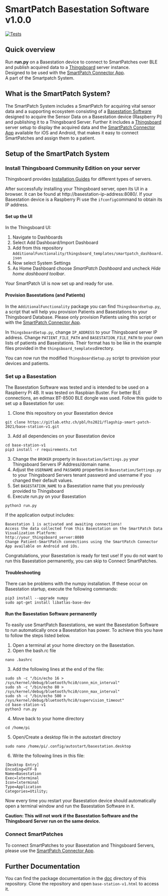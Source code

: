 # SmartPatch Basestation Software v1.0.0

[![Tests](https://github.com/cyrillknecht/smartpatch_basestation_software/actions/workflows/pytest.yml/badge.svg)](https://github.com/cyrillknecht/smartpatch_basestation_software/actions/workflows/pytest.yml)


## Quick overview
Run **run.py** on a Basestation device to connect to SmartPatches over BLE
and publish acquired data to a [Thingsboard](https://thingsboard.io/) server instance.  
Designed to be used with the 
[SmartPatch Connector App](https://gitlab.ethz.ch/pbl/hs2021/flagship-smart-patch-2021/connector-app-v1).  
A part of the Smartpatch System.

## What is the SmartPatch System?
The SmartPatch System includes a SmartPatch for acquiring vital sensor data and a supporting ecosystem consisting of a 
[Basestation Software](https://gitlab.ethz.ch/pbl/hs2021/flagship-smart-patch-2021/base-station-v1) 
designed to acquire the Sensor Data on a Basestation device (Raspberry Pi) and publishing it to a Thingsboard Server.
Further it includes a [Thingsboard](https://thingsboard.io/) server setup to display the acquired data and the 
[SmartPatch Connector App](https://gitlab.ethz.ch/pbl/hs2021/flagship-smart-patch-2021/connector-app-v1) 
available for iOS and Android, that makes it easy to connect SmartPatches and assign them to a patient.

## Setup of the SmartPatch System

### Install Thingsboard Community Edition on your server

Thingsboard provides [Installation Guides](https://thingsboard.io/docs/user-guide/install/installation-options/)
for different types of servers.

After successfully installing your Thingsboard server, open its UI in a browser.
It can be found at http://basestation-ip-address:8080/.
If your Basestation device is a Raspberry Pi use the `ifconfig`command to obtain its IP address.

#### Set up the UI

In the Thingsboard UI:

1. Navigate to Dashboards
2. Select Add Dashboard/Import Dashboard
3. Add from this repository `AdditionalFunctionality/thingsboard_templates/smartpatch_dashboard.json`
4. Now select System Settings
5. As Home Dashboard choose *SmartPatch Dashboard* and uncheck *Hide home dashboard toolbar*.

Your SmartPatch UI is now set up and ready for use.

#### Provision Basestations (and Patients)

In the `AdditionalFunctionality` package you can find `Thingsboardsetup.py`,
a script that will help you provision Patients and Basestations to your Thingsboard Database.
Please only provision Patients using this script or with the 
[SmartPatch Connector App](https://gitlab.ethz.ch/pbl/hs2021/flagship-smart-patch-2021/connector-app-v1).

In `ThingsboardSetup.py`, change `IP_ADDRESS` to your Thingsboard server IP address.
Change `PATIENT_FILE_PATH` and `BASESTATION_FILE_PATH` to your own lists of patients and Basestations.
Their format has to be like in the example files provided in the `thingsboard_templates`directory.

You can now run the modified `ThingsboardSetup.py` script to provision your devices and patients.

### Set up a Basestation

The Basestation Software was tested and is intended to be used on a Raspberry Pi 4B. It was tested on Raspbian Buster. 
For better BLE connections, an edimax BT-8500 BLE dongle was used.
Follow this guide to set up a Basestation for use:

1. Clone this repository on your Basestation device
 ```console
git clone https://gitlab.ethz.ch/pbl/hs2021/flagship-smart-patch-2021/base-station-v1.git
 ```
3. Add all dependencies on your Basestation device

```console
cd base-station-v1
pip3 install -r requirements.txt
```

3. Change the `BROKER` property in `Basestation/Settings.py` your Thingsboard Servers IP Address/domain name. 
4. Adjust the `USERNAME` and `PASSWORD` properties in `Basestation/Settings.py` to your Thingsboard Servers tenant
password and username if you changed their default values.
5. Set `BASESTATION_NAME` to a Basestation name that you previously provided to Thingsboard
6. Execute run.py on your Basestation

```console
python3 run.py
```


If the application output includes:  

```console
Basestation 1 is activated and awaiting connections!
Access the data collected from this Basestation on the SmartPatch Data Visualization Platform:
http://your_thingsboard_server:8080
Change Patient-SmartPatch connections using the SmartPatch Connector App available on Android and iOs.
```

Congratulations, your Basestation is ready for test use!
If you do not want to run this Basestation permanently, you can skip to Connect SmartPatches.

#### Troubleshooting
There can be problems with the numpy installation. If these occur on Basestation startup, execute the following
commands:

```console
pip3 install --upgrade numpy
sudo apt-get install libatlas-base-dev
```

#### Run the Basestation Software permanently

To easily use SmartPatch Basestations, we want the Basestation Software to run automatically once a
Basestation has power. To achieve this you have to follow the steps listed below.

1. Open a terminal at your home directory on the Basestation.
2. Open the bash.rc file

```console
nano .bashrc
```
3. Add the following lines at the end of the file:

```console
sudo sh -c "/bin/echo 16 > /sys/kernel/debug/bluetooth/hci0/conn_min_interval"
sudo sh -c "/bin/echo 80 > /sys/kernel/debug/bluetooth/hci0/conn_max_interval"
sudo sh -c "/bin/echo 500 > /sys/kernel/debug/bluetooth/hci0/supervision_timeout"
cd base-station-v1
python3 run.py
```

4. Move back to your home directory

```console
cd /home/pi
```

5. Open/Create a desktop file in the autostart directory

```console
sudo nano /home/pi/.config/autostart/basestation.desktop 
```

6. Write the following lines in this file:

```shell
[Desktop Entry]
Encoding=UTF-8
Name=Basestation
Exec=lxterminal
Icon=lxterminal
Type=Application
Categories=Utility;
```

Now every time you restart your Basestation device should automatically open a terminal window and
run the Basestation Software in it.

**Caution: This will not work if the Basestation Software and the Thingsboard Server run on the same device.**

### Connect SmartPatches

To connect SmartPatches to your Basestation and Thingsboard Servers, please use the 
[SmartPatch Connector App](https://gitlab.ethz.ch/pbl/hs2021/flagship-smart-patch-2021/connector-app-v1).

## Further Documentation
You can find the package documentation in the [doc](/doc) directory of this repository.
Clone the repository and open `base-station-v1.html` to access it.




   

